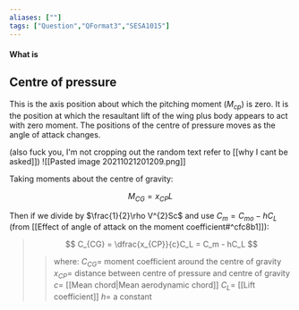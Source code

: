 ```yaml
---
aliases: [""]
tags: ["Question","QFormat3","SESA1015"]
---
```


#### What is
## Centre of pressure
This is the axis position about which the pitching moment ($M_{cp}$) is zero. It is the position at which the resaultant lift of the wing plus body appears to act with zero moment. The positions of the centre of pressure moves as the angle of attack changes.

(also fuck you, I'm not cropping out the random text refer to [[why I cant be asked]])
![[Pasted image 20211021201209.png]]

Taking moments about the centre of gravity:

$$ M_{CG} = x_{CP}L $$

Then if we divide by $\frac{1}{2}\rho V^{2}Sc$ and use $C_m = C_{mo}-hC_L$ (from [[Effect of angle of attack on the moment coefficient#^cfc8b1]]):

> $$ C_{CG} = \dfrac{x_{CP}}{c}C_L = C_m - hC_L $$ 
>> where:
>> $C_{CG} =$  moment coefficient around the centre of gravity
>> $x_{CP} =$ distance between centre of pressure and centre of gravity
>> $c =$ [[Mean chord|Mean aerodynamic chord]]
>> $C_L =$ [[Lift coefficient]]
>> $h =$ a constant
